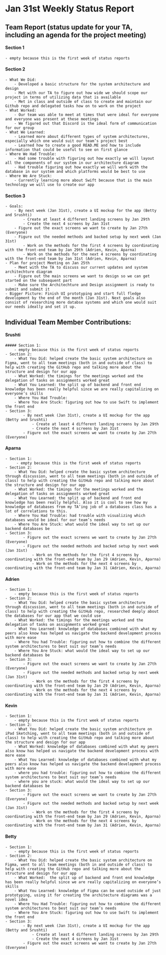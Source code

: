 # Jan 31st Weekly Status Report


## Team Report (status update for your TA, including an agenda for the project meeting)
#### Section 1 
    - empty because this is the first week of status reports
#### Section 2
    - What We Did: 
        - Developed a basic structure for the system architecture and design
        - Met with our TA to figure out how wide we should scope our project in terms of utilizing data that is available 
        - Met in class and outside of class to create and maintain our Github repo and delegated tasks how on to work on the project
    - What Worked:
        - Our team was able to meet at times that were ideal for everyone and everyone was present at these meetings 
        - We figured out that Discord is the ideal form of communication for our group 
    - What We Learned:
        - Learned more about different types of system architectures, especially which one would suit our team’s project best
        - Learned how to create a good READ.ME and how to include information that could be useful to see on first glance 
    - Where We Had Trouble:
        - Had some trouble with figuring out how exactly we will layout all the components of our system in our architecture diagram 
        - Had trouble figuring out how exactly we will work with the database in our system and which platforms would be best to use
    - Where We Are Stuck:
        - Currently learning more about Swift because that is the main technology we will use to create our app
#### Section 3
    - Goals:
        - By next week (Jan 31st), create a UI mockup for the app (Betty and Srushti)
            - Create at least 4 different landing screens by Jan 29th
            - Create the next 4 screens by Jan 31st
        - Figure out the exact screens we want to create by Jan 27th (Everyone)
        - Figure out the needed methods and backed setup by next week (Jan 31st)
            - Work on the methods for the first 4 screens by coordinating with the front-end team by Jan 29th (Adrien, Kevin, Aparna)
            - Work on the methods for the next 4 screens by coordinating with the front-end team by Jan 31st (Adrien, Kevin, Aparna)
    - Plan for project Meeting on Jan 25th
        - Meet with the TA to discuss our current updates and system architechture diagram 
        - Figure out the main screens we want to design so we can get started on the subsequent part
        - Make sure the Architechture and Design assignment is ready to submit and submit it
    - Bigger Picture: Finish UI prototyping and start full fledge development by the end of the month (Jan 31st). Next goals also consist of researching more databse systems and which one would suit our needs ideally and set it up. 
    

## Individual Team Member Contributions:

#### Srushti
    ##### Section 1: 
        - empty because this is the first week of status reports
    - Section 2:
        - What You Did: helped create the basic system architecture on Figma, went to all team meetings (both in and outside of class) to help with creating the GitHub repo and talking more about the structure and design for our app 
        - What Worked: the timings for the meetings worked and the delegation of tasks on assignments worked great 
        - What You Learned: the split up of backend and front end knowledge has been really helpful since we are really capitalizing on everyone’s skills
        - Where You Had Trouble:
        - Where You Are Stuck: figuring out how to use Swift to implement the front end
    - Section 3:
            - By next week (Jan 31st), create a UI mockup for the app (Betty and Srushti)
                - Create at least 4 different landing screens by Jan 29th
                - Create the next 4 screens by Jan 31st
            - Figure out the exact screens we want to create by Jan 27th (Everyone)
#### Aparna
    - Section 1: 
         - empty because this is the first week of status reports
    - Section 2:
        - What You Did: helped create the basic system architecture through discussion, went to all team meetings (both in and outside of class) to help with creating the GitHub repo and talking more about the structure and design for our app
        - What Worked: the timings for the meetings worked and the delegation of tasks on assignments worked great 
        - What You Learned: the split up of backend and front end knowledge has been really helpful. Also it is cool to see how my knowledge of databases from my TA’ing job of a databases class has a lot of correlations to this. 
        - Where You Had Trouble: had trouble with visualizing which databases would be ideal for our team’s needs
        - Where You Are Stuck: what would the ideal way to set up our backend databases be
    - Section 3:
            - Figure out the exact screens we want to create by Jan 27th (Everyone)
            - Figure out the needed methods and backed setup by next week (Jan 31st)
                - Work on the methods for the first 4 screens by coordinating with the front-end team by Jan 29 (Adrien, Kevin, Aparna)
                - Work on the methods for the next 4 screens by coordinating with the front-end team by Jan 31 (Adrien, Kevin, Aparna)
#### Adrien
    - Section 1:
        - empty because this is the first week of status reports
    - Section 2:
        - What You Did: helped create the basic system architecture through discussion, went to all team meetings (both in and outside of class) to help with creating the GitHub repo, researched deeply about the databases for our app that we could use
        - What Worked: the timings for the meetings worked and the delegation of tasks on assignments worked great 
        - What You Learned: knowledge of databases combined with what my peers also know has helped us navigate the backend development process with more ease
        - Where You had Trouble: figuring out how to combine the different system architectures to best suit our team’s needs
        - Where You Are Stuck: what would the ideal way to set up our backend databases be
    - Section 3:
            - Figure out the exact screens we want to create by Jan 27th (Everyone)
            - Figure out the needed methods and backed setup by next week (Jan 31st)
                - Work on the methods for the first 4 screens by coordinating with the front-end team by Jan 29 (Adrien, Kevin, Aparna)
                - Work on the methods for the next 4 screens by coordinating with the front-end team by Jan 31 (Adrien, Kevin, Aparna)
#### Kevin
    - Section 1: 
        - empty because this is the first week of status reports
    - Section 2:
        - What You Did: helped create the basic system architecture on iPad Sketching, went to all team meetings (both in and outside of class) to help with creating the GitHub repo and talking more about the structure and design for our app
        - What Worked: knowledge of databases combined with what my peers also know has helped us navigate the backend development process with more ease
        - What You Learned: knowledge of databases combined with what my peers also know has helped us navigate the backend development process with more ease
        - where you had trouble: figuring out how to combine the different system architectures to best suit our team’s needs
        - where you are stuck: what would the ideal way to set up our backend databases be
    - Section 3:
            - Figure out the exact screens we want to create by Jan 27th (Everyone)
            - Figure out the needed methods and backed setup by next week (Jan 31st)
                - Work on the methods for the first 4 screens by coordinating with the front-end team by Jan 29 (Adrien, Kevin, Aparna)
                - Work on the methods for the next 4 screens by coordinating with the front-end team by Jan 31 (Adrien, Kevin, Aparna)
#### Betty
    - Section 1:
        - empty because this is the first week of status reports
    - Section 2:
        - What You Did: helped create the basic system architecture on Figma, went to all team meetings (both in and outside of class) to help with creating the GitHub repo and talking more about the structure and design for our app
        - What Worked:  the split up of backend and front end knowledge has been really helpful since we are really capitalizing on everyone’s skills
        - What You Learned: knowledge of Figma can be used outside of just prototyping, using it for creating the architecture diagrams was a novel idea
        - Where You Had Trouble: figuring out how to combine the different system architectures to best suit our team’s needs
        - Where You Are Stuck: figuring out how to use Swift to implement the front end
    - Section 3:
            - By next week (Jan 31st), create a UI mockup for the app (Betty and Srushti)
                - Create at least 4 different landing screens by Jan 29th
                - Create the next 4 screens by Jan 31st
            - Figure out the exact screens we want to create by Jan 27th (Everyone)
